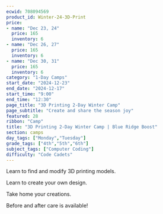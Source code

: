 ```yaml
---
ecwid: 708094569
product_id: Winter-24-3D-Print
price:
- name: "Dec 23, 24"
  price: 165
  inventory: 6
- name: "Dec 26, 27"
  price: 165
  inventory: 6
- name: "Dec 30, 31"
  price: 165
  inventory: 6
category: "1-Day Camps"
start_date: "2024-12-23"
end_date: "2024-12-17"
start_time: "9:00"
end_time: "12:30"
page_title: "3D Printing 2-Day Winter Camp"
page_subtitle: "Create and share the season joy"
featured: 28
ribbon: "Camp"
title: "3D Printing 2-Day Winter Camp | Blue Ridge Boost"
section: camps
day_tags: ["Monday","Tuesday"]
grade_tags: ["4th","5th","6th"]
subject_tags: ["Computer Coding"]
difficulty: "Code Cadets"
---
```

<p>Learn to find and modify 3D printing models.</p><p>Learn to create your own design.</p><p>Take home your creations.</p><p>Before and after care is available!</p>
